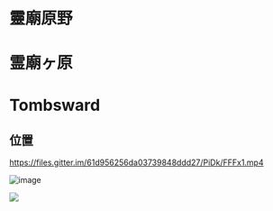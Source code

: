 # 靈廟原野
# 霊廟ヶ原
# Tombsward

## 位置
https://files.gitter.im/61d956256da03739848ddd27/PiDk/FFFx1.mp4

![image](https://images.weserv.nl/?&output=jpg&q=85&filename=2022&cx=500&cy=150&cw=600&ch=600&url=https://user-images.githubusercontent.com/4385327/157603068-167e766c-be06-473a-98c9-c4150d93e9f4.png)

![](https://files.gitter.im/61d956256da03739848ddd27/slu1/FFFx1.webp)
